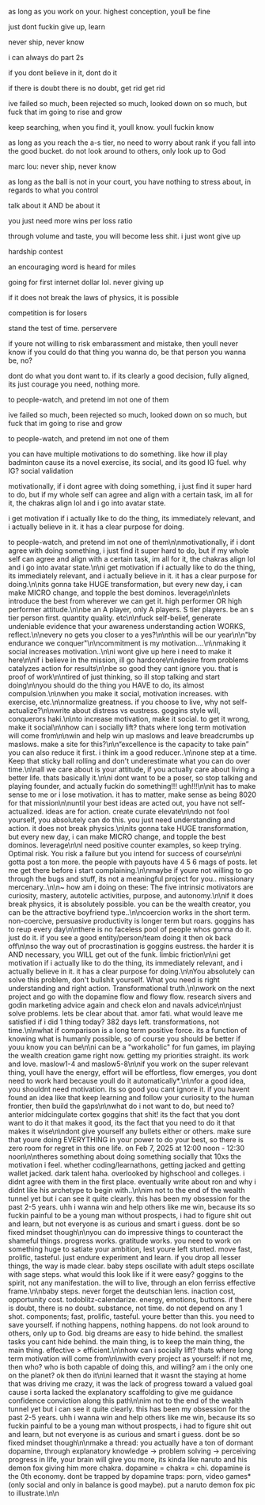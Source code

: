 as long as you work on your. highest conception, youll be fine


just dont fuckin give up, learn

never ship, never know

i can always do part 2s

if you dont believe in it, dont do it

if there is doubt there is no doubt, get rid get rid

ive failed so much, been rejected so much, looked down on so much, but fuck that im going to rise and grow

keep searching, when you find it, youll know. youll fuckin know

as long as you reach the a-s tier, no need to worry about rank if you fall into the good bucket. do not look around to others, only look up to God

marc lou: never ship, never know

as long as the ball is not in your court, you have nothing to stress about, in regards to what you control

talk about it AND be about it

you just need more wins per loss ratio

through volume and taste, you will become less shit. i just wont give up

hardship contest


an encouraging word is heard for miles

going for first internet dollar lol. never giving up


if it does not break the laws of physics, it is possible

competition is for losers

stand the test of time. perservere

if youre not willing to risk embarassment and mistake, then youll never know if you could do that thing you wanna do, be that person you wanna be, no?


dont do what you dont want to. if its clearly a good decision, fully aligned, its just courage you need, nothing more.

to people-watch, and pretend im not one of them

ive failed so much, been rejected so much, looked down on so much, but fuck that im going to rise and grow

to people-watch, and pretend im not one of them

you can have multiple motivations to do something. like how ill play badminton cause its a novel exercise, its social, and its good IG fuel. why IG? social validation

motivationally, if i dont agree with doing something, i just find it super hard to do, but if my whole self can agree and align with a certain task, im all for it, the chakras align lol and i go into avatar state.

i get motivation if i actually like to do the thing, its immediately relevant, and i actually believe in it. it has a clear purpose for doing.

to people-watch, and pretend im not one of them\n\nmotivationally, if i dont agree with doing something, i just find it super hard to do, but if my whole self can agree and align with a certain task, im all for it, the chakras align lol and i go into avatar state.\n\ni get motivation if i actually like to do the thing, its immediately relevant, and i actually believe in it. it has a clear purpose for doing.\n\nits gonna take HUGE transformation, but every new day, i can make MICRO change, and topple the best dominos. leverage\n\nlets introduce the best from wherever we can get it. high performer OR high performer attitude.\n\nbe an A player, only A players. S tier players. be an s tier person first. quantity quality. etc\n\nfuck self-belief, generate undeniable evidence that your awareness understanding action WORKS, reflect.\n\nevery no gets you closer to a yes?\n\nthis will be our year\n\n"by endurance we conquer"\n\ncommitment is my motivation....\n\nmaking it social increases motivation..\n\ni wont give up here i need to make it here\n\nif i believe in the mission, ill go hardcore\n\ndesire from problems catalyzes action for results\n\nbe so good they cant ignore you. that is proof of work\n\ntired of just thinking, so ill stop talking and start doing\n\nyou should do the thing you HAVE to do, its almost compulsion.\n\nwhen you make it social, motivation increases. with exercise, etc.\n\nnormalize greatness. if you choose to live, why not self-actualize?\n\nwrite about distress vs eustress. goggins style will, conquerors haki.\n\nto increase motivation, make it social. to get it wrong, make it social\n\nhow can i socially lift? thats where long term motivation will come from\n\nwin and help win up maslows and leave breadcrumbs up maslows. make a site for this?\n\n“excellence is the capacity to take pain” you can also reduce it first. i think im a good reducer..\n\none step at a time. Keep that sticky ball rolling and don't underestimate what you can do over time.\n\nall we care about is your attitude, if you actually care about living a better life. thats basically it.\n\ni dont want to be a poser, so stop talking and playing founder, and actually fuckin do something!!! ugh!!!\n\nit has to make sense to me or i lose motivation. it has to matter, make sense as being 8020 for that mission\n\nuntil your best ideas are acted out, you have not self-actualized. ideas are for action. create curate elevate\n\ndo not fool yourself, you absolutely can do this. you just need understanding and action. it does not break physics.\n\nits gonna take HUGE transformation, but every new day, i can make MICRO change, and topple the best dominos. leverage\n\nI need positive counter examples, so keep trying. Optimal risk. You risk a failure but you intend for success of course\n\ni gotta post a ton more. the people with payouts have 4 5 6 mags of posts. let me get there before i start complaining.\n\nmaybe if youre not willing to go through the bugs and stuff, its not a meaningful project for you.. missionary mercenary..\n\n~ how am i doing on these: The five intrinsic motivators are curiosity, mastery, autotelic activities, purpose, and autonomy.\n\nif it does break physics, it is absolutely possible. you can be the wealth creator, you can be the attractive boyfriend type..\n\ncoercion works in the short term. non-coercive, persuasive productivity is longer term but roars. goggins has to reup every day\n\nthere is no faceless pool of people whos gonna do it. just do it. if you see a good entity/person/team doing it then ok back off\n\nso the way out of procrastination is goggins eustress. the harder it is AND necessary, you WILL get out of the funk. limbic friction\n\ni get motivation if i actually like to do the thing, its immediately relevant, and i actually believe in it. it has a clear purpose for doing.\n\nYou absolutely can solve this problem, don't bullshit yourself. What you need is right understanding and right action. Transformational truth.\n\nwork on the next project and go with the dopamine flow and flowy flow. research sivers and godin marketing advice again and check elon and navals advice\n\njust solve problems. lets be clear about that. amor fati. what would leave me satisfied if i did 1 thing today? 382 days left. transformations, not time.\n\nwhat if comparison is a long term positive force. its a function of knowing what is humanly possible, so of course you should be better if youu know you can be\n\ni can be a "workaholic" for fun games, im playing the wealth creation game right now. getting my priorities straight. its work and love. maslow1-4 and maslow5-8\n\nif you work on the super relevant thing, youll have the energy, effort will be effortless, flow emerges, you dont need to work hard because youll do it automatically*.\n\nfor a good idea, you shouldnt need motivation. its so good you cant ignore it. if you havent found an idea like that keep learning and follow your curiosity to the human frontier, then build the gaps\n\nwhat do i not want to do, but need to? anterior midcingulate cortex goggins that shit! its the fact that you dont want to do it that makes it good, its the fact that you need to do it that makes it wise\n\ndont give yourself any bullets either or others. make sure that youre doing EVERYTHING in your power to do your best, so there is zero room for regret in this one life. on Feb 7, 2025 at 12:00 noon - 12:30 noon\n\ntheres something about doing something socially that 10xs the motivation i feel. whether coding/learnathons, getting jacked and getting wallet jacked. dark talent haha. overlooked by highschool and colleges. i didnt agree with them in the first place. eventually write about ron and why i didnt like his archetype to begin with..\n\nim not to the end of the wealth tunnel yet but i can see it quite clearly. this has been my obsession for the past 2-5 years. uhh i wanna win and help others like me win, because its so fuckin painful to be a young man without prospects, i had to figure shit out and learn, but not everyone is as curious and smart i guess. dont be so fixed mindset though\n\nyou can do impressive things to counteract the shameful things. progress works. gratitude works. you need to work on something huge to satiate your ambition, lest youre left stunted. move fast, prolific, tasteful. just endure experiment and learn. if you drop all lesser things, the way is made clear. baby steps oscillate with adult steps oscillate with sage steps. what would this look like if it were easy? goggins to the spirit, not any manifestation. the will to live, through an elon ferriss effective frame.\n\nbaby steps. never forget the deutschian lens. inaction cost, opportunity cost. todoblitz-calendarize. energy, emotions, buttons. if there is doubt, there is no doubt. substance, not time. do not depend on any 1 shot. components; fast, prolific, tasteful. youre better than this. you need to save yourself. if nothing happens, nothing happens. do not look around to others, only up to God. big dreams are easy to hide behind. the smallest tasks you cant hide behind. the main thing, is to keep the main thing, the main thing. effective > efficient.\n\nhow can i socially lift? thats where long term motivation will come from\n\nwith every project as yourself: if not me, then who? who is both capable of doing this, and willing? am i the only one on the planet? ok then do it\n\ni learned that it wasnt the staying at home that was driving me crazy, it was the lack of progress toward a valued goal cause i sorta lacked the explanatory scaffolding to give me guidance confidence conviction along this path\n\nim not to the end of the wealth tunnel yet but i can see it quite clearly. this has been my obsession for the past 2-5 years. uhh i wanna win and help others like me win, because its so fuckin painful to be a young man without prospects, i had to figure shit out and learn, but not everyone is as curious and smart i guess. dont be so fixed mindset though\n\nmake a thread: you actually have a ton of dormant dopamine, through explanatory knowledge -> problem solving -> perceiving progress in life, your brain will give you more, its kinda like naruto and his demon fox giving him more chakra. dopamine = chakra = chi. dopamine is the 0th economy. dont be trapped by dopamine traps: porn, video games* (only social and only in balance is good maybe). put a naruto demon fox pic to illustrate.\n\n